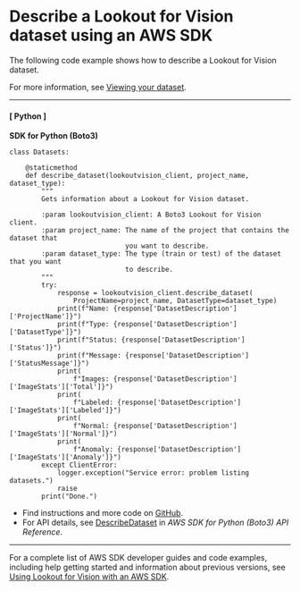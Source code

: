 # Describe a Lookout for Vision dataset using an AWS SDK<a name="example_lookoutvision_DescribeDataset_section"></a>

The following code example shows how to describe a Lookout for Vision dataset\.

For more information, see [Viewing your dataset](https://docs.aws.amazon.com/lookout-for-vision/latest/developer-guide/view-datasets.html)\.

------
#### [ Python ]

**SDK for Python \(Boto3\)**  
  

```
class Datasets:

    @staticmethod
    def describe_dataset(lookoutvision_client, project_name, dataset_type):
        """
        Gets information about a Lookout for Vision dataset.

        :param lookoutvision_client: A Boto3 Lookout for Vision client.
        :param project_name: The name of the project that contains the dataset that
                             you want to describe.
        :param dataset_type: The type (train or test) of the dataset that you want
                             to describe.
        """
        try:
            response = lookoutvision_client.describe_dataset(
                ProjectName=project_name, DatasetType=dataset_type)
            print(f"Name: {response['DatasetDescription']['ProjectName']}")
            print(f"Type: {response['DatasetDescription']['DatasetType']}")
            print(f"Status: {response['DatasetDescription']['Status']}")
            print(f"Message: {response['DatasetDescription']['StatusMessage']}")
            print(
                f"Images: {response['DatasetDescription']['ImageStats']['Total']}")
            print(
                f"Labeled: {response['DatasetDescription']['ImageStats']['Labeled']}")
            print(
                f"Normal: {response['DatasetDescription']['ImageStats']['Normal']}")
            print(
                f"Anomaly: {response['DatasetDescription']['ImageStats']['Anomaly']}")
        except ClientError:
            logger.exception("Service error: problem listing datasets.")
            raise
        print("Done.")
```
+  Find instructions and more code on [GitHub](https://github.com/awsdocs/aws-doc-sdk-examples/tree/main/python/example_code/lookoutvision#code-examples)\. 
+  For API details, see [DescribeDataset](https://docs.aws.amazon.com/goto/boto3/lookoutvision-2020-11-20/DescribeDataset) in *AWS SDK for Python \(Boto3\) API Reference*\. 

------

For a complete list of AWS SDK developer guides and code examples, including help getting started and information about previous versions, see [Using Lookout for Vision with an AWS SDK](getting-started-sdk.md#sdk-general-information-section)\.